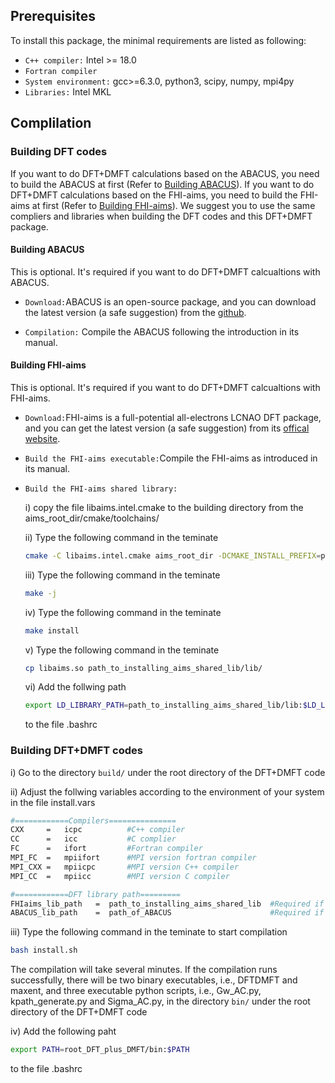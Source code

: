 
## Prerequisites

To install this package, the minimal requirements are listed as following:
- `C++ compiler:` Intel >= 18.0
- `Fortran compiler`
- `System environment:` gcc>=6.3.0, python3, scipy, numpy, mpi4py
- `Libraries:` Intel MKL

## Complilation

### Building DFT codes
If you want to do DFT+DMFT calculations based on the ABACUS, you need to build the ABACUS at first (Refer to [Building ABACUS](#building-abacus)). If you want to do DFT+DMFT calculations based on the FHI-aims, you need to build the FHI-aims at first (Refer to [Building FHI-aims](#building-fhi-aims)). We suggest you to use the same compliers and libraries when building the DFT codes and this DFT+DMFT package.

#### Building ABACUS

This is optional. It's required if you want to do DFT+DMFT calcualtions with ABACUS.

- `Download:`ABACUS is an open-source package, and you can download the latest version (a safe suggestion) from the [github](https://github.com/abacusmodeling/abacus-develop).

- `Compilation:` Compile the ABACUS following the introduction in its manual.


#### Building FHI-aims

This is optional. It's required if you want to do DFT+DMFT calcualtions with FHI-aims.

- `Download:`FHI-aims is a full-potential all-electrons LCNAO DFT package, and you can get the latest version (a safe suggestion) from its [offical website](https://fhi-aims.org/).

- `Build the FHI-aims executable:`Compile the FHI-aims as introduced in its manual. 

- `Build the FHI-aims shared library:`

    i) copy the file libaims.intel.cmake to the building directory from the aims_root_dir/cmake/toolchains/

    ii) Type the following command in the teminate
    ```bash
    cmake -C libaims.intel.cmake aims_root_dir -DCMAKE_INSTALL_PREFIX=path_to_installing_aims_shared_lib
    ```
    iii) Type the following command in the teminate
    ```bash
    make -j
    ```

    iv) Type the following command in the teminate
    ```bash 
    make install
    ```

    v) Type the following command in the teminate
    ```bash
    cp libaims.so path_to_installing_aims_shared_lib/lib/
    ```

    vi) Add the follwing path 
    ```bash 
    export LD_LIBRARY_PATH=path_to_installing_aims_shared_lib/lib:$LD_LIBRARY_PATH
    ```
    to the file .bashrc

### Building DFT+DMFT codes
i) Go to the directory `build/` under the root directory of the DFT+DMFT code

ii) Adjust the follwing variables according to the environment of your system in the file install.vars
 
  ```bash 
  #============Compilers===============
  CXX     =   icpc          #C++ compiler
  CC      =   icc           #C complier
  FC      =   ifort         #Fortran compiler
  MPI_FC  =   mpiifort      #MPI version fortran compiler
  MPI_CXX =   mpiicpc       #MPI version C++ compiler
  MPI_CC  =   mpiicc        #MPI version C compiler

  #============DFT library path=========
  FHIaims_lib_path   =  path_to_installing_aims_shared_lib  #Required if DFT calculations were carried out by FHI-aims
  ABACUS_lib_path    =  path_of_ABACUS                      #Required if DFT calculations were carried out by ABACUS
  ```
  
iii) Type the following command in the teminate to start compilation
  ```bash 
  bash install.sh
   ```
The compilation will take several minutes. If the compilation runs successfully, there will be two binary executables, i.e., DFTDMFT and maxent, and three executable python scripts, i.e., Gw_AC.py, kpath_generate.py and Sigma_AC.py, in the directory `bin/` under the root directory of the DFT+DMFT code

iv) Add the following paht 
  ```bash 
  export PATH=root_DFT_plus_DMFT/bin:$PATH
  ```
to the file .bashrc